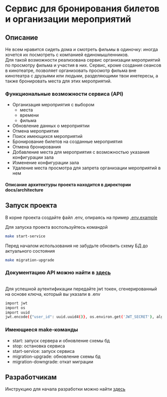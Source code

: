 # Сервис для бронирования билетов и организации мероприятий

## Описание

Не всем нравится сидеть дома и смотреть фильмы в одиночку: иногда хочется их посмотреть с компанией единомышленников.
<br>Для такой возможности реализована сервис организации мероприятий по просмотру фильма и участия в них. Сервис, кроме 
создания сеансов в кинотеатре, позволяет организовать просмотр фильма вне кинотеатра с друзьями или людьми, 
разделяющими твои инетересы, а также бронировать места для этих мероприятий.


### Функциональные возможности сервиса (API)
- Организация мероприятия с выбором 
  - места
  - времени
  - фильма
- Обновление данных о мероприятии
- Отмена мероприятия
- Поиск имеющихся мероприятий
- Бронирование билетов на созданные мероприятия
- Отмена бронирования
- Добавление места для мероприятия с возможностью указания конфигурации зала
- Изменение конфигурации зала
- Удаление места просмотра для запрета организации мероприятий в нем


#### Описание архитектуры проекта находится в директории docs/architecture

## Запуск проекта
В корне проекта создайте файл .env, опираясь на пример [.env.example](.env.example)



Для запуска проекта воспользуйтесь командой 

```bash
make start-service
```

Перед началом использования не забудьте обновить схему БД до актуального состояния

```bash
make migration-upgrade
```

### Документацию API можно найти в [здесь](localhost:80/api/openapi)
<br>Для успешной аутентификации перeдайте jwt токен, сгенерированный на основе ключа, который вы указали в .env 
```bash
import jwt
import os
import uuid
jwt.encode({"user_id": uuid.uuid4()}, os.environ.get('JWT_SECRET'), algorithm="HS256")
```

### Имеющиеся make-команды
- start: запуск сервера и обновление схемы бд 
- stop: остановка сервиса
- start-service: запуск сервиса
- migration-upgrade: обновление схемы бд
- migration-downgrade: откат миграции

## Разработчикам
Инструкцию для начала разработки можно найти [здесь](docs%2Fdevelopment.md) 
